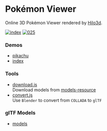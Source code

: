 # Pokémon Viewer
Online 3D Pokémon Viewer rendered by [Hilo3d](https://github.com/hiloteam/Hilo3d).

[![index](https://user-images.githubusercontent.com/800043/71094648-49a58380-21e6-11ea-8e32-28e3bb9cc71d.png)][index-url]
[![025](https://user-images.githubusercontent.com/800043/71094664-4f02ce00-21e6-11ea-9d20-add07cf60498.png)][pikachu-url]


### Demos
* [pikachu][pikachu-url]
* [index][index-url]

### Tools
* [download.js](./tools/download.js)  
  Download models from [models-resource](https://www.models-resource.com/3ds/pokemonxy)
* [convert.js](./tools/convert.js)  
  Use ```Blender``` to convert from ```COLLADA``` to ```glTF```

### glTF Models
* [models](./models/)


[index-url]:https://06wj.github.io/pokemon/demo/index.html
[pikachu-url]:https://06wj.github.io/pokemon/demo/index.html#025
